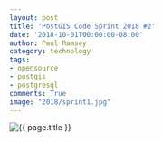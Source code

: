 ```yaml
---
layout: post
title: 'PostGIS Code Sprint 2018 #2'
date: '2018-10-01T00:00:00-08:00'
author: Paul Ramsey
category: technology
tags:
- opensource
- postgis
- postgresql
comments: True
image: "2018/sprint1.jpg"
---
```


<img src="{{ site.images }}{{ page.image }}" alt="{{ page.title }}" />
